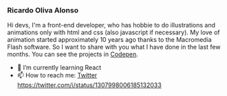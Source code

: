 ### Ricardo Oliva Alonso
Hi devs, I'm a front-end developer, who has hobbie to do illustrations and animations only with html and css (also javascript if necessary). My love of animation started approximately 10 years ago thanks to the Macromedia Flash software. So I want to share with you what I have done in the last few months. You can see the projects in [Codepen](https://codepen.io/ricardoolivaalonso/).

- 🌱 I’m currently learning React
- 📫 How to reach me: [Twitter](https://twitter.com/rolivaalonso)
https://twitter.com/i/status/1307998006185132033



<!--
**ricardoolivaalonso/ricardoolivaalonso** is a ✨ _special_ ✨ repository because its `README.md` (this file) appears on your GitHub profile.

Here are some ideas to get you started:

- 🔭 I’m currently working on ...
- 🌱 I’m currently learning ...
- 👯 I’m looking to collaborate on ...
- 🤔 I’m looking for help with ...
- 💬 Ask me about ...
- 📫 How to reach me: ...
- 😄 Pronouns: ...
- ⚡ Fun fact: ...
-->
